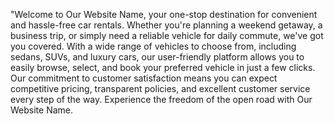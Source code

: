 "Welcome to Our Website Name, your one-stop destination for convenient and hassle-free car rentals. 
Whether you're planning a weekend getaway, a business trip, or simply need a reliable vehicle for daily commute, we've got you covered.
With a wide range of vehicles to choose from, including sedans, SUVs, and luxury cars, our user-friendly platform allows you to easily browse, select, and book your preferred vehicle in just a few clicks.
Our commitment to customer satisfaction means you can expect competitive pricing, transparent policies, and excellent customer service every step of the way. 
Experience the freedom of the open road with Our Website Name.
